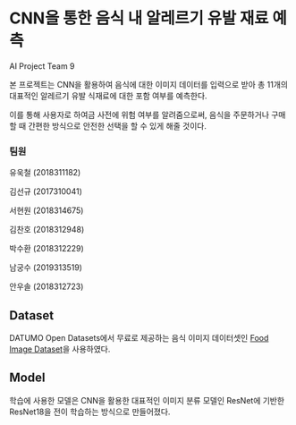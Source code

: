 # CNN을 통한 음식 내 알레르기 유발 재료 예측

AI Project Team 9

본 프로젝트는 CNN을 활용하여 음식에 대한 이미지 데이터를 입력으로 받아 총 11개의 대표적인 알레르기 유발 식재료에 대한 포함 여부를 예측한다.

이를 통해 사용자로 하여금 사전에 위험 여부를 알려줌으로써, 음식을 주문하거나 구매할 때 간편한 방식으로 안전한 선택을 할 수 있게 해줄 것이다.

### 팀원

유욱철 (2018311182)

김선규 (2017310041)

서현원 (2018314675)

김찬호 (2018312948)

박수환 (2018312229)

남궁수 (2019313519)

안우솔 (2018312723)


## Dataset

DATUMO Open Datasets에서 무료로 제공하는 음식 이미지 데이터셋인 [Food Image Dataset](https://open.datumo.com/en/?page_id=5976)을 사용하였다.


## Model

학습에 사용한 모델은 CNN을 활용한 대표적인 이미지 분류 모델인 ResNet에 기반한 ResNet18을 전이 학습하는 방식으로 만들어졌다.


